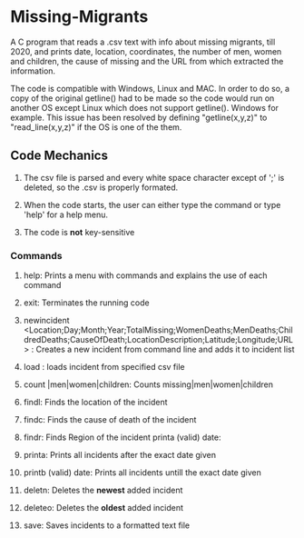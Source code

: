 # Missing-Migrants
A C program that reads  a .csv text with info about missing migrants, till 2020, and prints date, location, coordinates, the number of men, women and children, the cause of missing and the URL from which extracted the information.

 The code is compatible with Windows, Linux and MAC. In order to do so, a copy of the original getline() had to be made so the code would run on another OS except Linux which does not support getline(). Windows for example. This issue has been resolved by defining "getline(x,y,z)"  to "read_line(x,y,z)" if the OS is one of the them.
 
 ## Code Mechanics
1. The csv file is parsed and every white space character except of ';' is deleted, so the .csv is properly formated.
 
2. When the code starts, the user can either type the command or type 'help' for a help menu.
    
3. The code is **not** key-sensitive


### Commands
1. help: Prints a menu with commands and explains the use of each command

2. exit: Terminates the running code    

3. newincident <Location;Day;Month;Year;TotalMissing;WomenDeaths;MenDeaths;ChildredDeaths;CauseOfDeath;LocationDescription;Latitude;Longitude;URL> : Creates a new incident from command line and adds it to incident list  

4. load <file path>: loads incident from specified csv file 

5. count |men|women|children: Counts missing|men|women|children

6. findl: Finds the location of the incident 

7. findc: Finds the cause of death of the incident 

8. findr: Finds Region of the incident printa (valid) date: 

9. printa: Prints all incidents after the exact date given

10. printb (valid) date: Prints all incidents untill the exact date given

11. deletn: Deletes the **newest** added incident

12. deleteo: Deletes the **oldest** added incident

13. save: Saves incidents to a formatted text file
